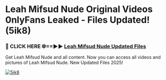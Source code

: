# Leah Mifsud Nude Original Videos 0nlyFans Leaked - Files Updated! (5ik8)

<h3>🔴 CLICK HERE 🌐==►► <a href="https://tinyurl.com/yc6ubb5a" rel="nofollow">Leah Mifsud Nude Updated Files</a></h3>

Get Leah Mifsud Nude and all content. Now you can access all videos and pictures of Leah Mifsud Nude. New Updated Files 2025!

[![5ik8](https://i.imgur.com/7eu0CRL.gif)](https://tinyurl.com/yc6ubb5a)
